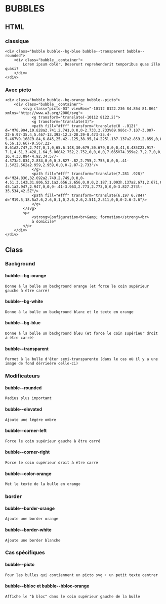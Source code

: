 # BUBBLES

## HTML

### classique
```
<div class="bubble bubble--bg-blue bubble--transparent bubble--rounded">
    <div class="bubble__container">
        Lorem ipsum dolor. Deserunt reprehenderit temporibus quas illo quasi?
    </div>
</div>
```

### Avec picto
```
<div class="bubble bubble--bg-orange bubble--picto">
    <div class="bubble__container">
        <svg class="picto-03" viewBox="-10112 8122.236 84.864 81.864" xmlns="http://www.w3.org/2000/svg">
            <g transform="translate(-10112 8122.2)">
            <g transform="translate(3)">
            <path fill="#fff" transform="translate(0 -.012)" d="M78.994,19.828a2.741,2.741,0,0,0-2.733,2.733V69.986c-7.107-3.007-22-6.97-35.4,5.467-13.393-12.3-28.29-8.473-35.4-5.467V9.168C9.84,6.845,25.42-.125,38.95,14.225l.137.137a2.859,2.859,0,0,0,.82.547h0A4.225,4.225,0,0,0,41,15.182h0a2.575,2.575,0,0,0,1.093-.273,2.859,2.859,0,0,0,.82-.547l.137-.137c6.287-6.56,13.667-9.567,22-8.61A2.747,2.747,0,1,0,65.6.148,30.679,30.679,0,0,0,41,8.485C23.917-7.1,4.51,3.428,1.64,5.068A2.752,2.752,0,0,0,0,7.665V74.359a2.7,2.7,0,0,0,.82,1.913c.137.137.41.273.547.41a1.942,1.942,0,0,0,.82.273,2.815,2.815,0,0,0,2.05-.41C5.057,76,23.37,64.519,38.814,80.919l.137.137a2.859,2.859,0,0,0,.82.547,3.991,3.991,0,0,0,1.23.273,3.99,3.99,0,0,0,1.23-.273,1.364,1.364,0,0,0,.683-.547l.137-.137c15.444-16.4,33.894-4.92,34.577-4.373a2.834,2.834,0,0,0,3.827-.82,2.755,2.755,0,0,0,.41-1.5V22.562a2.959,2.959,0,0,0-2.87-2.733"/>
            </g>
            <path fill="#fff" transform="translate(7.281 .928)" d="M24.836,32.692a2.749,2.749,0,0,0-4.51,3.143L31.806,52.1a2.656,2.656,0,0,0,2.187,1.093h.137a2.671,2.671,0,0,0,2.05-.957l37.857-45.1a2.947,2.947,0,0,0-.41-3.963,2.773,2.773,0,0,0-3.827.273l-35.534,42.5Z"/>
            <path fill="#fff" transform="translate(6.197 6.784)" d="M19.5,18.5a2.6,2.6,0,1,0,2.6,2.6,2.511,2.511,0,0,0-2.6-2.6"/>
            </g>
        </svg>
        <p>
            <strong>Configuration<br>&amp; formation</strong><br>
            à domicile*
        </p>
    </div>
</div>
```

## Class

### Background
#### bubble--bg-orange
    Donne à la bulle un background orange (et force le coin supérieur gauche à être carré)

#### bubble--bg-white
    Donne à la bulle un background blanc et le texte en orange

#### bubble--bg-blue
    Donne à la bulle un background bleu (et force le coin supérieur droit à être carré)

#### bubble--transparent
    Permet à la bulle d'êter semi-transparente (dans le cas où il y a une image de fond dérrieère celle-ci)



### Modificateurs
#### bubble--rounded
    Radius plus important

#### bubble--elevated
    Ajoute une légère ombre

#### bubble--corner-left
    Force le coin supérieur gauche à être carré

#### bubble--corner-right
    Force le coin supérieur droit à être carré

#### bubble--color-orange
    Met le texte de la bulle en orange



### border
#### bubble--border-orange
    Ajoute une border orange

#### bubble--border-white
    Ajoute une border blanche



### Cas spécifiques
#### bubble--picto
    Pour les bulles qui contiennent un picto svg + un petit texte centrer

#### bubble--bbloc et bubble--bbloc-orange
    Affiche le "b bloc" dans le coin supérieur gauche de la bulle